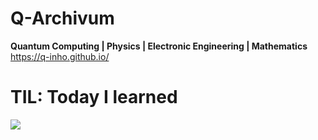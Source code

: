 # Q-Archivum
<b>Quantum Computing | Physics | Electronic Engineering | Mathematics </b> <br>
https://q-inho.github.io/

# TIL: Today I learned
<a href="https://q-inho.github.io/study/research/paper/progress-of-study/">
<img src="https://user-images.githubusercontent.com/79438062/192475384-231cb66a-5774-4319-b740-764335660d88.gif">
</a>
